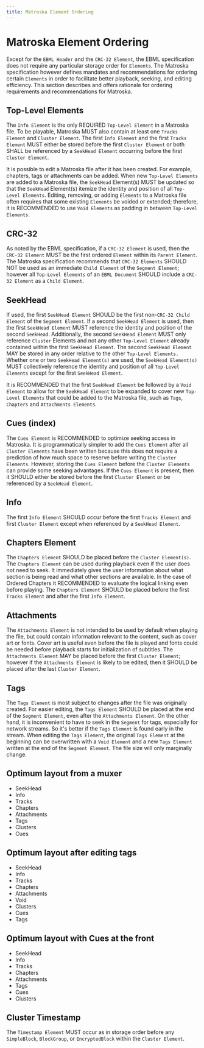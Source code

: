 ```yaml
---
title: Matroska Element Ordering
---
```


# Matroska Element Ordering

Except for the `EBML Header` and the `CRC-32 Element`, the EBML specification does not require any particular storage order for `Elements`. The Matroska specification however defines mandates and recommendations for ordering certain `Elements` in order to facilitate better playback, seeking, and editing efficiency. This section describes and offers rationale for ordering requirements and recommendations for Matroska.

## Top-Level Elements

The `Info Element` is the only REQUIRED `Top-Level Element` in a Matroska file. To be playable, Matroska MUST also contain at least one `Tracks Element` and `Cluster Element`. The first `Info Element` and the first `Tracks Element` MUST either be stored before the first `Cluster Element` or both SHALL be referenced by a `SeekHead Element` occurring before the first `Cluster Element`.

It is possible to edit a Matroska file after it has been created. For example, chapters, tags or attachments can be added. When new `Top-Level Elements` are added to a Matroska file, the `SeekHead` Element(s) MUST be updated so that the `SeekHead` Element(s) itemize the identity and position of all `Top-Level Elements`. Editing, removing, or adding `Elements` to a Matroska file often requires that some existing `Elements` be voided or extended; therefore, it is RECOMMENDED to use `Void Elements` as padding in between `Top-Level Elements`.

## CRC-32

As noted by the EBML specification, if a `CRC-32 Element` is used, then the `CRC-32 Element` MUST be the first ordered `Element` within its `Parent Element`. The Matroska specification recommends that `CRC-32 Elements` SHOULD NOT be used as an immediate `Child Element` of the `Segment Element`; however all `Top-Level Elements` of an `EBML Document` SHOULD include a `CRC-32 Element` as a `Child Element`.

## SeekHead

If used, the first `SeekHead Element` SHOULD be the first non-`CRC-32 Child Element` of the `Segment Element`. If a second `SeekHead Element` is used, then the first `SeekHead Element` MUST reference the identity and position of the second `SeekHead`. Additionally, the second `SeekHead Element` MUST only reference `Cluster` Elements and not any other `Top-Level Element` already contained within the first `SeekHead Element`. The second `SeekHead Element` MAY be stored in any order relative to the other `Top-Level Elements.` Whether one or two `SeekHead Element(s)` are used, the `SeekHead Element(s)` MUST collectively reference the identity and position of all `Top-Level Elements` except for the first `SeekHead Element`.

It is RECOMMENDED that the first `SeekHead Element` be followed by a `Void Element` to allow for the `SeekHead Element` to be expanded to cover new `Top-Level Elements` that could be added to the Matroska file, such as `Tags`, `Chapters` and `Attachments Elements`.

## Cues (index)

The `Cues Element` is RECOMMENDED to optimize seeking access in Matroska. It is programmatically simpler to add the `Cues Element` after all `Cluster Elements` have been written because this does not require a prediction of how much space to reserve before writing the `Cluster Elements`. However, storing the `Cues Element` before the `Cluster Elements` can provide some seeking advantages. If the `Cues Element` is present, then it SHOULD either be stored before the first `Cluster Element` or be referenced by a `SeekHead Element`.

## Info

The first `Info Element` SHOULD occur before the first `Tracks Element` and first `Cluster Element` except when referenced by a `SeekHead Element`.

## Chapters Element

The `Chapters Element` SHOULD be placed before the `Cluster Element(s)`. The `Chapters Element` can be used during playback even if the user does not need to seek. It immediately gives the user information about what section is being read and what other sections are available. In the case of Ordered Chapters it RECOMMENDED to evaluate the logical linking even before playing. The `Chapters Element` SHOULD be placed before the first `Tracks Element` and after the first `Info Element`.

## Attachments

The `Attachments Element` is not intended to be used by default when playing the file, but could contain information relevant to the content, such as cover art or fonts. Cover art is useful even before the file is played and fonts could be needed before playback starts for initialization of subtitles. The `Attachments Element` MAY be placed before the first `Cluster Element`; however if the `Attachments Element` is likely to be edited, then it SHOULD be placed after the last `Cluster Element`.

## Tags

The `Tags Element` is most subject to changes after the file was originally created. For easier editing, the `Tags Element` SHOULD be placed at the end of the `Segment Element`, even after the `Attachments Element`. On the other hand, it is inconvenient to have to seek in the `Segment` for tags, especially for network streams. So it's better if the `Tags Element` is found early in the stream. When editing the `Tags Element`, the original `Tags Element` at the beginning can be overwritten with a `Void Element` and a new `Tags Element` written at the end of the `Segment Element`. The file size will only marginally change.

## Optimum layout from a muxer

* SeekHead
* Info
* Tracks
* Chapters
* Attachments
* Tags
* Clusters
* Cues

## Optimum layout after editing tags

* SeekHead
* Info
* Tracks
* Chapters
* Attachments
* Void
* Clusters
* Cues
* Tags

## Optimum layout with Cues at the front

* SeekHead
* Info
* Tracks
* Chapters
* Attachments
* Tags
* Cues
* Clusters

## Cluster Timestamp

The `Timestamp Element` MUST occur as in storage order before any `SimpleBlock`, `BlockGroup`, or `EncryptedBlock` within the `Cluster Element`.

